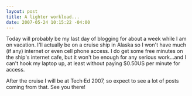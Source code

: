 ```yaml
---
layout: post
title: A lighter workload...
date: 2007-05-24 10:15:22 -04:00
---
```


Today will probably be my last day of blogging for about a week while I am on vacation. I'll actually be on a cruise ship in Alaska so I won't have much (if any) internet or even cell phone access. I do get some free minutes on the ship's internet cafe, but it won't be enough for any serious work...and I can't hook my laptop up, at least without paying $0.50US per minute for access.

After the cruise I will be at Tech·Ed 2007, so expect to see a lot of posts coming from that. See you there!
